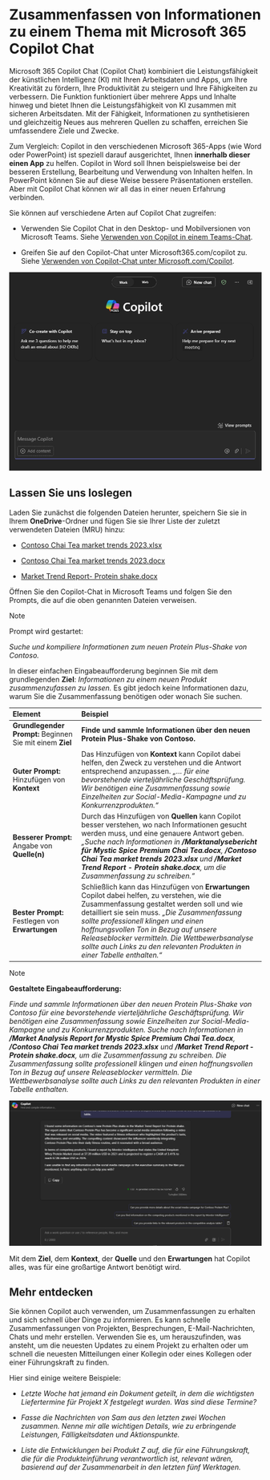 # Zusammenfassen von Informationen zu einem Thema mit Microsoft 365 Copilot Chat

Microsoft 365 Copilot Chat (Copilot Chat) kombiniert die Leistungsfähigkeit der künstlichen Intelligenz (KI) mit Ihren Arbeitsdaten und Apps, um Ihre Kreativität zu fördern, Ihre Produktivität zu steigern und Ihre Fähigkeiten zu verbessern. Die Funktion funktioniert über mehrere Apps und Inhalte hinweg und bietet Ihnen die Leistungsfähigkeit von KI zusammen mit sicheren Arbeitsdaten. Mit der Fähigkeit, Informationen zu synthetisieren und gleichzeitig Neues aus mehreren Quellen zu schaffen, erreichen Sie umfassendere Ziele und Zwecke.

Zum Vergleich: Copilot in den verschiedenen Microsoft 365-Apps (wie Word oder PowerPoint) ist speziell darauf ausgerichtet, Ihnen **innerhalb dieser einen App** zu helfen. Copilot in Word soll Ihnen beispielsweise bei der besseren Erstellung, Bearbeitung und Verwendung von Inhalten helfen. In PowerPoint können Sie auf diese Weise bessere Präsentationen erstellen. Aber mit Copilot Chat können wir all das in einer neuen Erfahrung verbinden.

Sie können auf verschiedene Arten auf Copilot Chat zugreifen:

- Verwenden Sie Copilot Chat in den Desktop- und Mobilversionen von Microsoft Teams. Siehe [Verwenden von Copilot in einem Teams-Chat](https://support.microsoft.com/topic/open-microsoft-365-chat-in-teams-c6de0a62-4f9e-479d-b5f2-af036e342181).

- Greifen Sie auf den Copilot-Chat unter Microsoft365.com/copilot zu. Siehe [Verwenden von Copilot-Chat unter Microsoft.com/Copilot](https://support.microsoft.com/topic/use-microsoft-365-chat-at-microsoft365-com-or-in-the-microsoft-365-office-app-4a2538f9-962f-4c7c-a368-f6006bc13d6f).

![Screenshot der Copilot-Chat-Erfahrung in Teams.](../media/summarize_copilot-chat-experience-teams.png)

## Lassen Sie uns loslegen

Laden Sie zunächst die folgenden Dateien herunter, speichern Sie sie in Ihrem **OneDrive**-Ordner und fügen Sie sie Ihrer Liste der zuletzt verwendeten Dateien (MRU) hinzu:

- [Contoso Chai Tea market trends 2023.xlsx](https://go.microsoft.com/fwlink/?linkid=2268822)

- [Contoso Chai Tea market trends 2023.docx](https://go.microsoft.com/fwlink/?linkid=2269122)

- [Market Trend Report- Protein shake.docx](https://go.microsoft.com/fwlink/?linkid=2268827)

Öffnen Sie den Copilot-Chat in Microsoft Teams und folgen Sie den Prompts, die auf die oben genannten Dateien verweisen.

> [!NOTE]
> Prompt wird gestartet:
>
> _Suche und kompiliere Informationen zum neuen Protein Plus-Shake von Contoso._

In dieser einfachen Eingabeaufforderung beginnen Sie mit dem grundlegenden **Ziel**: _Informationen zu einem neuen Produkt zusammenzufassen zu lassen._ Es gibt jedoch keine Informationen dazu, warum Sie die Zusammenfassung benötigen oder wonach Sie suchen.

| Element | Beispiel |
| :------ | :------- |
| **Grundlegender Prompt:** Beginnen Sie mit einem **Ziel** | **Finde und sammle Informationen über den neuen Protein Plus-Shake von Contoso.** |
| **Guter Prompt:** Hinzufügen von **Kontext** | Das Hinzufügen von **Kontext** kann Copilot dabei helfen, den Zweck zu verstehen und die Antwort entsprechend anzupassen. _„… für eine bevorstehende vierteljährliche Geschäftsprüfung. Wir benötigen eine Zusammenfassung sowie Einzelheiten zur Social-Media-Kampagne und zu Konkurrenzprodukten.“_ |
| **Besserer Prompt:** Angabe von **Quelle(n)** | Durch das Hinzufügen von **Quellen** kann Copilot besser verstehen, wo nach Informationen gesucht werden muss, und eine genauere Antwort geben. _„Suche nach Informationen in **/Marktanalysebericht für Mystic Spice Premium Chai Tea.docx**, **/Contoso Chai Tea market trends 2023.xlsx** und **/Market Trend Report - Protein shake.docx**, um die Zusammenfassung zu schreiben.“_ |
| **Bester Prompt:** Festlegen von **Erwartungen** | Schließlich kann das Hinzufügen von **Erwartungen** Copilot dabei helfen, zu verstehen, wie die Zusammenfassung gestaltet werden soll und wie detailliert sie sein muss. _„Die Zusammenfassung sollte professionell klingen und einen hoffnungsvollen Ton in Bezug auf unsere Releaseblocker vermitteln. Die Wettbewerbsanalyse sollte auch Links zu den relevanten Produkten in einer Tabelle enthalten.“_ |

> [!NOTE]
> **Gestaltete Eingabeaufforderung:**
>
> _Finde und sammle Informationen über den neuen Protein Plus-Shake von Contoso für eine bevorstehende vierteljährliche Geschäftsprüfung. Wir benötigen eine Zusammenfassung sowie Einzelheiten zur Social-Media-Kampagne und zu Konkurrenzprodukten. Suche nach Informationen in **/Market Analysis Report for Mystic Spice Premium Chai Tea.docx**, **/Contoso Chai Tea market trends 2023.xlsx** und **/Market Trend Report - Protein shake.docx**, um die Zusammenfassung zu schreiben. Die Zusammenfassung sollte professionell klingen und einen hoffnungsvollen Ton in Bezug auf unsere Releaseblocker vermitteln. Die Wettbewerbsanalyse sollte auch Links zu den relevanten Produkten in einer Tabelle enthalten._

![Screenshot der Ergebnisse des erstellten Prompts unter Verwendung der Chat-Benutzeroberfläche von Copilot in Teams. ](../media/summarize_copilot-chat-results-teams.png)

Mit dem **Ziel**, dem **Kontext**, der **Quelle** und den **Erwartungen** hat Copilot alles, was für eine großartige Antwort benötigt wird.

## Mehr entdecken

Sie können Copilot auch verwenden, um Zusammenfassungen zu erhalten und sich schnell über Dinge zu informieren. Es kann schnelle Zusammenfassungen von Projekten, Besprechungen, E-Mail-Nachrichten, Chats und mehr erstellen. Verwenden Sie es, um herauszufinden, was ansteht, um die neuesten Updates zu einem Projekt zu erhalten oder um schnell die neuesten Mitteilungen einer Kollegin oder eines Kollegen oder einer Führungskraft zu finden.

Hier sind einige weitere Beispiele:

- _Letzte Woche hat jemand ein Dokument geteilt, in dem die wichtigsten Liefertermine für Projekt X festgelegt wurden. Was sind diese Termine?_

- _Fasse die Nachrichten von Sam aus den letzten zwei Wochen zusammen. Nenne mir alle wichtigen Details, wie zu erbringende Leistungen, Fälligkeitsdaten und Aktionspunkte._

- _Liste die Entwicklungen bei Produkt Z auf, die für eine Führungskraft, die für die Produkteinführung verantwortlich ist, relevant wären, basierend auf der Zusammenarbeit in den letzten fünf Werktagen._

